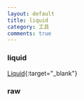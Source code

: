 ```yaml
---
layout: default
title: liquid
category: 工具
comments: true
---
```


### liquid
[Liquid](https://help.shopify.com/themes/liquid/basics){:target="_blank"}

### raw

